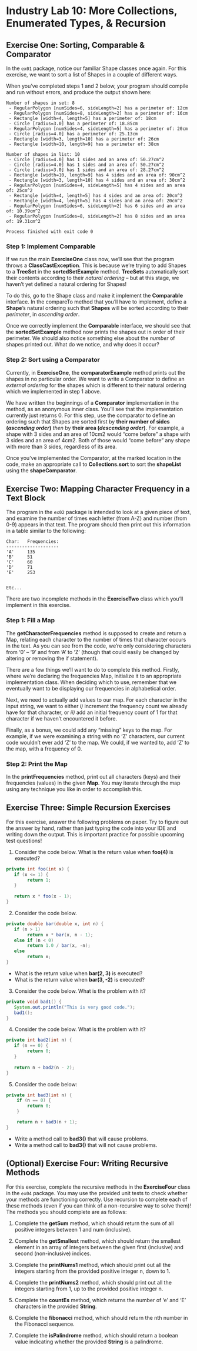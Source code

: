 Industry Lab 10: More Collections, Enumerated Types, & Recursion
==========

## Exercise One: Sorting, Comparable & Comparator
In the `ex01` package, notice our familiar Shape classes once again. For this exercise, we want to sort a list of Shapes in a couple of different ways.

When you’ve completed steps 1 and 2 below, your program should compile and run without errors, and produce the output shown here:
```text
Number of shapes in set: 8
 - RegularPolygon [numSides=6, sideLength=2] has a perimeter of: 12cm
 - RegularPolygon [numSides=8, sideLength=2] has a perimeter of: 16cm
 - Rectangle [width=4, length=5] has a perimeter of: 18cm
 - Circle [radius=3.0] has a perimeter of: 18.85cm
 - RegularPolygon [numSides=4, sideLength=5] has a perimeter of: 20cm
 - Circle [radius=4.0] has a perimeter of: 25.13cm
 - Rectangle [width=3, length=10] has a perimeter of: 26cm
 - Rectangle [width=10, length=9] has a perimeter of: 38cm
 
Number of shapes in list: 10
 - Circle [radius=4.0] has 1 sides and an area of: 50.27cm^2
 - Circle [radius=4.0] has 1 sides and an area of: 50.27cm^2
 - Circle [radius=3.0] has 1 sides and an area of: 28.27cm^2
 - Rectangle [width=10, length=9] has 4 sides and an area of: 90cm^2
 - Rectangle [width=3, length=10] has 4 sides and an area of: 30cm^2
 - RegularPolygon [numSides=4, sideLength=5] has 4 sides and an area of: 25cm^2
 - Rectangle [width=4, length=5] has 4 sides and an area of: 20cm^2
 - Rectangle [width=4, length=5] has 4 sides and an area of: 20cm^2
 - RegularPolygon [numSides=6, sideLength=2] has 6 sides and an area of: 10.39cm^2
 - RegularPolygon [numSides=8, sideLength=2] has 8 sides and an area of: 19.31cm^2
 
Process finished with exit code 0
```


### Step 1: Implement Comparable<T>
If we run the main **ExerciseOne** class now, we’ll see that the program throws a **ClassCastException**. This is because we’re trying to add Shapes to a **TreeSet** in the **sortedSetExample** method. **TreeSets** automatically sort their contents according to their *natural ordering* – but at this stage, we haven’t yet defined a natural ordering for Shapes!

To do this, go to the Shape class and make it implement the **Comparable<Shape>** interface. In the compareTo method that you’ll have to implement, define a **Shape**’s natural ordering such that **Shapes** will be sorted according to their *perimeter*, in *ascending order*.

Once we correctly implement the **Comparable** interface, we should see that the **sortedSetExample** method now prints the shapes out in order of their perimeter. We should also notice something else about the *number* of shapes printed out. What do we notice, and why does it occur?

### Step 2: Sort using a Comparator<T>
Currently, in **ExerciseOne**, the **comparatorExample** method prints out the shapes in no particular order. We want to write a Comparator to define an *external ordering* for the shapes which is different to their natural ordering which we implemented in step 1 above.

We have written the beginnings of a **Comparator** implementation in the method, as an anonymous inner class. You’ll see that the implementation currently just returns 0. For this step, use the comparator to define an ordering such that Shapes are sorted first by **their number of sides (<i>ascending order</i>)** *then* by **their area (<i>descending order</i>)**. For example, a shape with 3 sides and an area of 10cm2 would “come before” a shape with 3 sides and an area of 4cm2. Both of those would “come before” any shape with more than 3 sides, regardless of its area.

Once you’ve implemented the Comparator, at the marked location in the code, make an appropriate call to **Collections.sort** to sort the **shapeList** using the **shapeComparator**.

## Exercise Two: Mapping Character Frequency in a Text Block
The program in the `ex02` package is intended to look at a given piece of text, and examine the number of times each letter (from A-Z) and number (from 0-9) appears in that text. The program should then print out this information in a table similar to the following:
```text
Char:   Frequencies:
--------------------
'A' 	135
'B' 	51
'C' 	60
'D' 	71
'E' 	253


Etc...
```

There are two incomplete methods in the **ExerciseTwo** class which you’ll implement in this exercise.

### Step 1: Fill a Map
The **getCharacterFrequencies** method is supposed to create and return a Map, relating each character to the number of times that character occurs in the text. As you can see from the code, we’re only considering characters from ‘0’ – ‘9’ and from ‘A’ to ‘Z’ (though that could easily be changed by altering or removing the if statement).

There are a few things we’ll want to do to complete this method. Firstly, where we’re declaring the frequencies Map, initialize it to an appropriate implementation class. When deciding which to use, remember that we eventually want to be displaying our frequencies in alphabetical order.

Next, we need to actually add values to our map. For each character in the input string, we want to either *i)* increment the frequency count we already have for that character, or *ii)* add an initial frequency count of 1 for that character if we haven’t encountered it before.

Finally, as a bonus, we could add any “missing” keys to the map. For example, if we were examining a string with no ‘Z’ characters, our current code wouldn’t ever add ‘Z’ to the map. We could, if we wanted to, add ‘Z’ to the map, with a frequency of 0.

### Step 2: Print the Map
In the **printFrequencies** method, print out all characters (keys) and their frequencies (values) in the given **Map**. You may iterate through the map using any technique you like in order to accomplish this.

## Exercise Three: Simple Recursion Exercises
For this exercise, answer the following problems on paper. Try to figure out the answer by hand, rather than just typing the code into your IDE and writing down the output. This is important practice for possible upcoming test questions!

1. Consider the code below. What is the return value when **foo(4)** is executed?
```java
private int foo(int x) {
   if (x <= 1) {
      	return 1;
   }
 
   return x * foo(x - 1);
}
```

2. Consider the code below.
```java
private double bar(double x, int n) {
   if (n > 1)
      	return x * bar(x, n - 1);
   else if (n < 0)
      	return 1.0 / bar(x, -n);
   else
      	return x;
}
```
  * What is the return value when **bar(2, 3)** is executed?
  * What is the return value when **bar(3, -2)** is executed?
 
3. Consider the code below. What is the problem with it?
```java
private void bad1() {
   System.out.println("This is very good code.");
   bad1();
}
```
 
4. Consider the code below. What is the problem with it?
```java
private int bad2(int n) {
   if (n == 0) {
      	return 0;
   }
 
   return n + bad2(n - 2);
}
```

5. Consider the code below:
```java
private int bad3(int n) {
	if (n == 0) {
		return 0;
	}

	return n + bad3(n + 1);
}
```
  * Write a method call to **bad3()** that will cause problems.
  * Write a method call to **bad3()** that will not cause problems.

## (Optional) Exercise Four: Writing Recursive Methods
For this exercise, complete the recursive methods in the **ExerciseFour** class in the `ex04` package. You may use the provided unit tests to check whether your methods are functioning correctly. Use recursion to complete each of these methods (even if you can think of a non-recursive way to solve them)! The methods you should complete are as follows:

1. Complete the **getSum** method, which should return the sum of all positive integers between 1 and num (inclusive).

2. Complete the **getSmallest** method, which should return the smallest element in an array of integers between the given first (inclusive) and second (non-inclusive) indices.
 
3. Complete the **printNums1** method, which should print out all the integers starting from the provided positive integer n, down to 1.
 
4. Complete the **printNums2** method, which should print out all the integers starting from 1, up to the provided positive integer n.
 
5. Complete the **countEs** method, which returns the number of ‘e’ and ‘E’ characters in the provided **String**.
 
6. Complete the **fibonacci** method, which should return the nth number in the Fibonacci sequence.
 
7. Complete the **isPalindrome** method, which should return a boolean value indicating whether the provided **String** is a palindrome.

